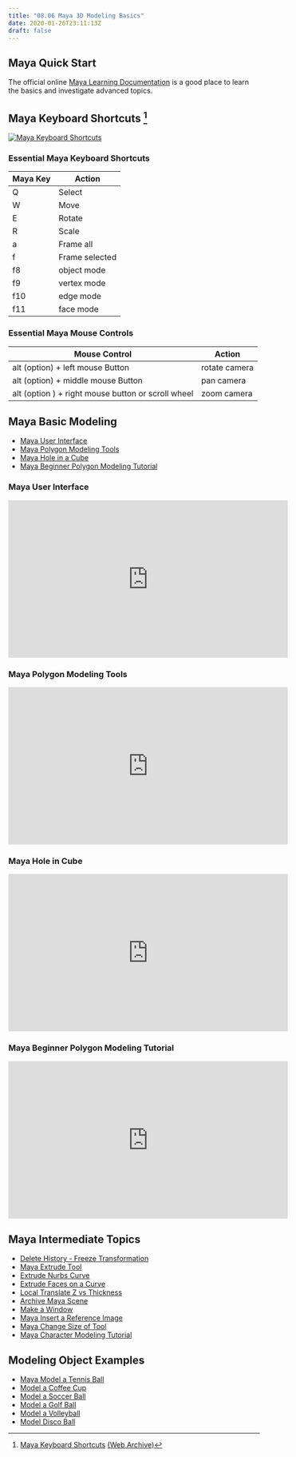 ```yaml
---
title: "08.06 Maya 3D Modeling Basics"
date: 2020-01-26T23:11:13Z
draft: false
---
```


## Maya Quick Start

The official online [Maya Learning Documentation](https://knowledge.autodesk.com/support/maya/learn) is a good place to learn the basics and investigate advanced topics.

## Maya Keyboard Shortcuts [^1]

[![Maya Keyboard Shortcuts](2023-autodesk-maya-one-key-shortcuts-hotkeys-1600x1206.jpg)](2023-autodesk-maya-one-key-shortcuts-hotkeys-1600x1206.jpg)

### Essential Maya Keyboard Shortcuts

<div class="responsive-table-markdown">

| Maya Key | Action         |
| -------- | -------------- |
| Q        | Select         |
| W        | Move           |
| E        | Rotate         |
| R        | Scale          |
| a        | Frame all      |
| f        | Frame selected |
| f8       | object mode    |
| f9       | vertex mode    |
| f10      | edge mode      |
| f11      | face mode      |

</div>

### Essential Maya Mouse Controls

<div class="responsive-table-markdown">

| Mouse Control                                      | Action        |
| -------------------------------------------------- | ------------- |
| alt (option) + left mouse Button                   | rotate camera |
| alt (option) + middle mouse Button                 | pan camera    |
| alt (option ) + right mouse button or scroll wheel | zoom camera   |

</div>

## Maya Basic Modeling

- [Maya User Interface](https://youtu.be/-SpVNiRqeKY)
- [Maya Polygon Modeling Tools](https://youtu.be/eBEitxaRYQs)
- [Maya Hole in a Cube](https://youtu.be/EIKiJUmUH7A)
- [Maya Beginner Polygon Modeling Tutorial](https://youtu.be/lLItO9mBwxM)

<div class="video-grid">

<div class="video-card">

### Maya User Interface

<div class="iframe-16-9-container">
<iframe class="youTubeIframe" width="560" height="315" src="https://www.youtube.com/embed/-SpVNiRqeKY?rel=0" title="YouTube video player" frameborder="0" allow="accelerometer; autoplay; clipboard-write; encrypted-media; gyroscope; picture-in-picture; web-share" allowfullscreen></iframe>
</div>
</div>

<div class="video-card">

### Maya Polygon Modeling Tools

<div class="iframe-16-9-container">
<iframe class="youTubeIframe" width="560" height="315" src="https://www.youtube.com/embed/eBEitxaRYQs?rel=0" title="YouTube video player" frameborder="0" allow="accelerometer; autoplay; clipboard-write; encrypted-media; gyroscope; picture-in-picture; web-share" allowfullscreen></iframe>
</div>
</div>

<div class="video-card">

### Maya Hole in Cube

<div class="iframe-16-9-container">
<iframe class="youTubeIframe" width="560" height="315" src="https://www.youtube.com/embed/EIKiJUmUH7A?rel=0" title="YouTube video player" frameborder="0" allow="accelerometer; autoplay; clipboard-write; encrypted-media; gyroscope; picture-in-picture; web-share" allowfullscreen></iframe>
</div>
</div>

<div class="video-card">

### Maya Beginner Polygon Modeling Tutorial

<div class="iframe-16-9-container">
<iframe class="youTubeIframe" width="560" height="315" src="https://www.youtube.com/embed/lLItO9mBwxM?rel=0" title="YouTube video player" frameborder="0" allow="accelerometer; autoplay; clipboard-write; encrypted-media; gyroscope; picture-in-picture; web-share" allowfullscreen></iframe>
</div>
</div>

</div>

## Maya Intermediate Topics

- [Delete History - Freeze Transformation](https://youtu.be/1SXvWTiMkjs)
- [Maya Extrude Tool](https://youtu.be/yyExyA67log)
- [Extrude Nurbs Curve](https://youtu.be/j7bCUkwxRTw)
- [Extrude Faces on a Curve](https://youtu.be/YeJu30bTNrk)
- [Local Translate Z vs Thickness](https://youtu.be/VVGgCLsDglI)
- [Archive Maya Scene](https://youtu.be/gic-kMWKjNI)
- [Make a Window](https://youtu.be/wdxEtr3bLT4)
- [Maya Insert a Reference Image](https://youtu.be/tXJFJa-nsAA)
- [Maya Change Size of Tool](https://youtu.be/66X6WzHkhq8)
- [Maya Character Modeling Tutorial](https://youtu.be/2hq1F8gkn4A)

## Modeling Object Examples

- [Maya Model a Tennis Ball](https://youtu.be/IfSis4ns8SY)
- [Model a Coffee Cup](https://youtu.be/V59XKklgfDE)
- [Model a Soccer Ball](https://youtu.be/GcDalspwhlc)
- [Model a Golf Ball](https://youtu.be/2wizG1Dsm8w)
- [Model a Volleyball](https://youtu.be/E37FC_Uu0Vg)
- [Model Disco Ball](https://youtu.be/2IMRu48ENzY)

[^1]: [Maya Keyboard Shortcuts](https://www.autodesk.com/shortcuts/maya) [(Web Archive)](https://web.archive.org/web/20220524190210/https://www.autodesk.com/shortcuts/maya)
